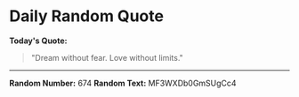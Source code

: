 # Daily Random Quote

**Today's Quote:**
> "Dream without fear. Love without limits."

---

**Random Number:** 674
**Random Text:** MF3WXDb0GmSUgCc4
